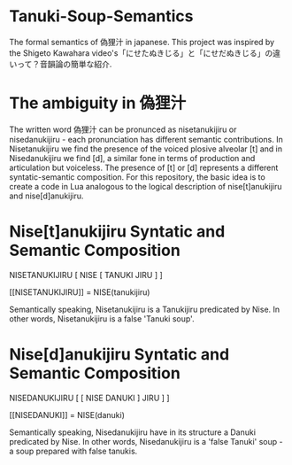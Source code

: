 # Tanuki-Soup-Semantics
The formal semantics of 偽狸汁 in japanese. This project was inspired by the Shigeto Kawahara video's「にせたぬきじる」と「にせだぬきじる」の違いって？音韻論の簡単な紹介.

<h1 align="left">The ambiguity in 偽狸汁</h1>
The written word 偽狸汁 can be pronunced as nisetanukijiru or nisedanukijiru - each pronunciation has different semantic contributions. In Nisetanukijiru we find the presence of the voiced plosive alveolar [t] and in Nisedanukijiru we find [d], a similar fone in terms of production and articulation but voiceless. The presence of [t] or [d] represents a different syntatic-semantic composition. For this repository, the basic idea is to create a code in Lua analogous to the logical description of nise[t]anukijiru and nise[d]anukijiru.

<h1 align="left">Nise[t]anukijiru Syntatic and Semantic Composition</h1>
<p align="left">NISETANUKIJIRU [ NISE [ TANUKI JIRU ] ]</p>
<p align="left">[[NISETANUKIJIRU]] = NISE(tanukijiru)</p>
<p align="left">Semantically speaking, Nisetanukijiru is a Tanukijiru predicated by Nise. In other words, Nisetanukijiru is a false 'Tanuki soup'.</p>

<h1 align="left">Nise[d]anukijiru Syntatic and Semantic Composition</h1>
<p align="left">NISEDANUKIJIRU [ [ NISE DANUKI ] JIRU ] ]</p>
<p align="left">[[NISEDANUKI]] = NISE(danuki)</p>
<p align="left">Semantically speaking, Nisedanukijiru have in its structure a Danuki predicated by Nise. In other words, Nisedanukijiru is a 'false Tanuki' soup - a soup prepared with false tanukis.</p>
